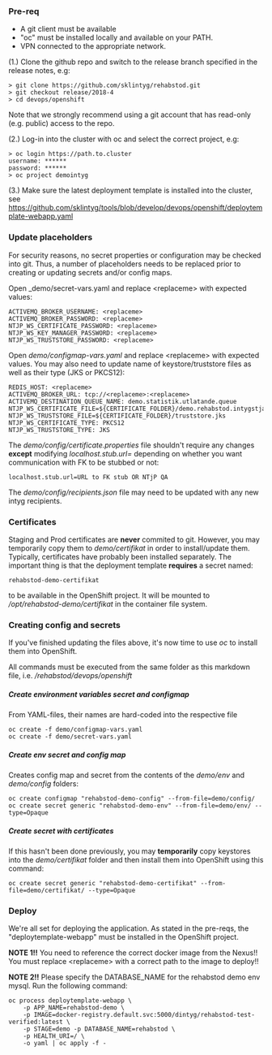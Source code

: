 ### Pre-req

- A git client must be available
- "oc" must be installed locally and available on your PATH.
- VPN connected to the appropriate network.

(1.) Clone the github repo and switch to the release branch specified in the release notes, e.g:

    
    > git clone https://github.com/sklintyg/rehabstod.git
    > git checkout release/2018-4
    > cd devops/openshift
    
Note that we strongly recommend using a git account that has read-only (e.g. public) access to the repo.
    
(2.) Log-in into the cluster with oc and select the correct project, e.g:

    
    > oc login https://path.to.cluster
    username: ******
    password: ******
    > oc project demointyg

(3.) Make sure the latest deployment template is installed into the cluster, see https://github.com/sklintyg/tools/blob/develop/devops/openshift/deploytemplate-webapp.yaml

### Update placeholders

For security reasons, no secret properties or configuration may be checked into git. Thus, a number of placeholders needs to be replaced prior to creating or updating secrets and/or config maps.

Open _demo/secret-vars.yaml and replace \<replaceme\> with expected values:

    ACTIVEMQ_BROKER_USERNAME: <replaceme>
    ACTIVEMQ_BROKER_PASSWORD: <replaceme>
    NTJP_WS_CERTIFICATE_PASSWORD: <replaceme>
    NTJP_WS_KEY_MANAGER_PASSWORD: <replaceme>
    NTJP_WS_TRUSTSTORE_PASSWORD: <replaceme>

Open _demo/configmap-vars.yaml_ and replace \<replaceme\> with expected values. You may also need to update name of keystore/truststore files as well as their type (JKS or PKCS12):

    REDIS_HOST: <replaceme>
    ACTIVEMQ_BROKER_URL: tcp://<replaceme>:<replaceme>
    ACTIVEMQ_DESTINATION_QUEUE_NAME: demo.statistik.utlatande.queue
    NTJP_WS_CERTIFICATE_FILE=${CERTIFICATE_FOLDER}/demo.rehabstod.intygstjanster.se.p12
    NTJP_WS_TRUSTSTORE_FILE=${CERTIFICATE_FOLDER}/truststore.jks
    NTJP_WS_CERTIFICATE_TYPE: PKCS12
    NTJP_WS_TRUSTSTORE_TYPE: JKS
    
The _demo/config/certificate.properties_ file shouldn't require any changes **except** modifying _localhost.stub.url=_ depending on whether you want communication with FK to be stubbed or not:

    localhost.stub.url=URL to FK stub OR NTjP QA
    
The _demo/config/recipients.json_ file may need to be updated with any new intyg recipients.
    
    
### Certificates
Staging and Prod certificates are **never** commited to git. However, you may temporarily copy them to _demo/certifikat_ in order to install/update them. Typically, certificates have probably been installed separately. The important thing is that the deployment template **requires** a secret named:

    rehabstod-demo-certifikat
    
to be available in the OpenShift project. It will be mounted to _/opt/rehabstod-demo/certifikat_ in the container file system.

### Creating config and secrets
If you've finished updating the files above, it's now time to use _oc_ to install them into OpenShift.

All commands must be executed from the same folder as this markdown file, i.e. _/rehabstod/devops/openshift_    

##### Create environment variables secret and configmap
From YAML-files, their names are hard-coded into the respective file

    oc create -f demo/configmap-vars.yaml
    oc create -f demo/secret-vars.yaml
    
##### Create env secret and config map
Creates config map and secret from the contents of the _demo/env_ and _demo/config_ folders:

    oc create configmap "rehabstod-demo-config" --from-file=demo/config/
    oc create secret generic "rehabstod-demo-env" --from-file=demo/env/ --type=Opaque
    
##### Create secret with certificates
If this hasn't been done previously, you may **temporarily** copy keystores into the _demo/certifikat_ folder and then install them into OpenShift using this command:

    oc create secret generic "rehabstod-demo-certifikat" --from-file=demo/certifikat/ --type=Opaque

### Deploy
We're all set for deploying the application. As stated in the pre-reqs, the "deploytemplate-webapp" must be installed in the OpenShift project.

**NOTE 1!!** You need to reference the correct docker image from the Nexus!! You must replace \<replaceme\> with a correct path to the image to deploy!!

**NOTE 2!!** Please specify the DATABASE_NAME for the rehabstod demo env mysql.
Run the following command:

    oc process deploytemplate-webapp \
        -p APP_NAME=rehabstod-demo \
        -p IMAGE=docker-registry.default.svc:5000/dintyg/rehabstod-test-verified:latest \
        -p STAGE=demo -p DATABASE_NAME=rehabstod \
        -p HEALTH_URI=/ \
        -o yaml | oc apply -f -
